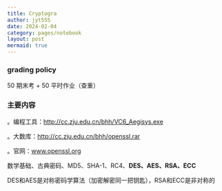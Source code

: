 ```yaml
---
title: Cryptogra
author: jyt555
date: 2024-02-04
category: pages/notebook
layout: post
mermaid: true
---
```


### grading policy

50 期末考 + 50 平时作业（查重）

### 主要内容

。编程工具：http://cc.zju.edu.cn/bhh/VC6_Aegisys.exe

。大数库：http://cc.zju.edu.cn/bhh/openssl.rar

。官网：www.openssl.org

数学基础、古典密码、MD5、SHA-1、RC4、**DES、AES、RSA、ECC**

DES和AES是对称密码学算法（加密解密同一把钥匙），RSA和ECC是非对称的

